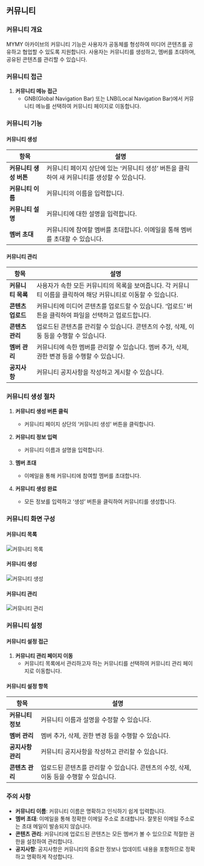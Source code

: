 ## 커뮤니티

### 커뮤니티 개요

MYMY 아카이브의 커뮤니티 기능은 사용자가 공동체를 형성하여 미디어 콘텐츠를 공유하고 협업할 수 있도록 지원합니다. 사용자는 커뮤니티를 생성하고, 멤버를 초대하며, 공유된 콘텐츠를 관리할 수 있습니다.

### 커뮤니티 접근

1. **커뮤니티 메뉴 접근**
   - GNB(Global Navigation Bar) 또는 LNB(Local Navigation Bar)에서 커뮤니티 메뉴를 선택하여 커뮤니티 페이지로 이동합니다.

### 커뮤니티 기능

#### 커뮤니티 생성

| 항목              | 설명                                                                      |
|-----------------|-------------------------------------------------------------------------|
| **커뮤니티 생성 버튼** | 커뮤니티 페이지 상단에 있는 ‘커뮤니티 생성’ 버튼을 클릭하여 새 커뮤니티를 생성할 수 있습니다.                    |
| **커뮤니티 이름**    | 커뮤니티의 이름을 입력합니다.                                                          |
| **커뮤니티 설명**    | 커뮤니티에 대한 설명을 입력합니다.                                                         |
| **멤버 초대**       | 커뮤니티에 참여할 멤버를 초대합니다. 이메일을 통해 멤버를 초대할 수 있습니다.                              |

#### 커뮤니티 관리

| 항목                   | 설명                                                                      |
|----------------------|-------------------------------------------------------------------------|
| **커뮤니티 목록**        | 사용자가 속한 모든 커뮤니티의 목록을 보여줍니다. 각 커뮤니티 이름을 클릭하여 해당 커뮤니티로 이동할 수 있습니다.       |
| **콘텐츠 업로드**        | 커뮤니티에 미디어 콘텐츠를 업로드할 수 있습니다. ‘업로드’ 버튼을 클릭하여 파일을 선택하고 업로드합니다.               |
| **콘텐츠 관리**         | 업로드된 콘텐츠를 관리할 수 있습니다. 콘텐츠의 수정, 삭제, 이동 등을 수행할 수 있습니다.                            |
| **멤버 관리**           | 커뮤니티에 속한 멤버를 관리할 수 있습니다. 멤버 추가, 삭제, 권한 변경 등을 수행할 수 있습니다.                        |
| **공지사항**           | 커뮤니티 공지사항을 작성하고 게시할 수 있습니다.                                        |

### 커뮤니티 생성 절차

1. **커뮤니티 생성 버튼 클릭**
   - 커뮤니티 페이지 상단의 ‘커뮤니티 생성’ 버튼을 클릭합니다.

2. **커뮤니티 정보 입력**
   - 커뮤니티 이름과 설명을 입력합니다.

3. **멤버 초대**
   - 이메일을 통해 커뮤니티에 참여할 멤버를 초대합니다.

4. **커뮤니티 생성 완료**
   - 모든 정보를 입력하고 ‘생성’ 버튼을 클릭하여 커뮤니티를 생성합니다.

### 커뮤니티 화면 구성

#### 커뮤니티 목록

![커뮤니티 목록](path/to/community_list_image.png)

#### 커뮤니티 생성

![커뮤니티 생성](path/to/community_creation_image.png)

#### 커뮤니티 관리

![커뮤니티 관리](path/to/community_management_image.png)

### 커뮤니티 설정

#### 커뮤니티 설정 접근

1. **커뮤니티 관리 페이지 이동**
   - 커뮤니티 목록에서 관리하고자 하는 커뮤니티를 선택하여 커뮤니티 관리 페이지로 이동합니다.

#### 커뮤니티 설정 항목

| 항목               | 설명                                                                      |
|------------------|-------------------------------------------------------------------------|
| **커뮤니티 정보**     | 커뮤니티 이름과 설명을 수정할 수 있습니다.                                             |
| **멤버 관리**        | 멤버 추가, 삭제, 권한 변경 등을 수행할 수 있습니다.                                     |
| **공지사항 관리**     | 커뮤니티 공지사항을 작성하고 관리할 수 있습니다.                                        |
| **콘텐츠 관리**      | 업로드된 콘텐츠를 관리할 수 있습니다. 콘텐츠의 수정, 삭제, 이동 등을 수행할 수 있습니다.             |

### 주의 사항

- **커뮤니티 이름**: 커뮤니티 이름은 명확하고 인식하기 쉽게 입력합니다.
- **멤버 초대**: 이메일을 통해 정확한 이메일 주소로 초대합니다. 잘못된 이메일 주소로는 초대 메일이 발송되지 않습니다.
- **콘텐츠 관리**: 커뮤니티에 업로드된 콘텐츠는 모든 멤버가 볼 수 있으므로 적절한 권한을 설정하여 관리합니다.
- **공지사항**: 공지사항은 커뮤니티의 중요한 정보나 업데이트 내용을 포함하므로 정확하고 명확하게 작성합니다.
